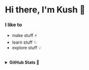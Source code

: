 # Hi there, I'm Kush 👋

### I like to
- make stuff ⚡
- learn stuff ✨
- explore stuff 💡

<br>

<details>
  <summary><b>GitHub Stats 🚀</b></summary>
  <br>
  <img align="left" alt="git-kush's GitHub Stats" src="https://github-readme-stats.vercel.app/api?username=git-kush&count_private=true&bg_color=111827&show_icons=true&border_color=ff5c00&theme=dark" />
  <img align="left" alt="git-kush's GitHub Stats" src="https://github-readme-stats.vercel.app/api/top-langs?username=git-kush&bg_color=111827&show_icons=true&border_color=ff5c00&theme=dark" />

</details>
<br>
